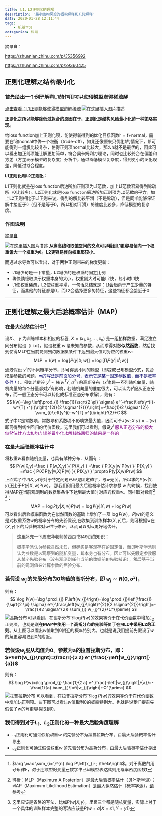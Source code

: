```yaml
---
title: L1，L2正则化的理解
description: '最小结构风险的概率解释和几何解释'
date: 2020-01-28 12:11:44
tags: 
	- 机器学习
categories: 科研
---
```


摘录自：

https://zhuanlan.zhihu.com/p/35356992

https://zhuanlan.zhihu.com/p/29360425

<!-- more -->

## 正则化理解之结构最小化

### 首先给出一个例子解释**L1的作用可以使得模型获得稀疏解**

[点击查看：L1正则能够使得模型的解稀疏](https://blog.csdn.net/xiaojiajia007/article/details/90611838)
![在这里插入图片描述](https://cdn.jsdelivr.net/gh/hellojialee/PictureBed@master/img2bolg/202309111123216.jpeg)

**正则化之所以能够降低过拟合的原因在于，正则化是结构风险最小化的一种策略实现。**

给loss function加上正则化项，能使得新得到的优化目标函数h = f+normal，需要在f和normal中做一个权衡（trade-off），如果还像原来只优化f的情况下，那可能得到一组解比较复杂，使得正则项normal比较大，那么h就不是最优的，因此可以看出加正则项能让解更加简单，符合奥卡姆剃刀理论，同时也比较符合在偏差和方差（方差表示模型的复杂度）分析中，通过降低模型复杂度，得到更小的泛化误差，降低过拟合程度。

**L1正则化和L2正则化：**

L1正则化就是在loss function后边所加正则项为L1范数，加上L1范数容易得到稀疏解（0比较多）。L2正则化就是loss function后边所加正则项为L2范数的平方，加上L2正则相比于L1正则来说，得到的解比较平滑（不是稀疏），但是同样能够保证解中接近于0（但不是等于0，所以相对平滑）的维度比较多，降低模型的复杂度。

### 作图说明

[摘录自](https://blog.csdn.net/liangdong2014/article/details/79517638)

![在这里插入图片描述](https://cdn.jsdelivr.net/gh/hellojialee/PictureBed@master/img2bolg/202309111124537.png)
**从等高线和取值空间的交点可以看到L1更容易倾向一个权重偏大一个权重为0。L2更容易倾向权重都较小。**

而通过求导数可以看出，对于两种正则带来的梯度更新：

- L1减少的是一个常量，L2减少的是权重的固定比例
- 孰快孰慢取决于权重本身的大小，权重刚大时可能L2快，较小时L1快
- L1使权重稀疏，L2使权重平滑，一句话总结就是：L1会趋向于产生少量的特征，而其他的特征都是0，而L2会选择更多的特征，这些特征都会接近于0

------



## 正则化理解之最大后验概率估计（MAP）

### 在最大似然估计中[^1]

设$X$ 、 $y$ 为训练样本和相应的标签, $X=\left(x_{1}, x_{2}, \ldots, x_{n} \right)$  是一组抽样数据，满足独立同分布假设（i.i.d），假设权重 $w$ 是未知的参数，从而求得对数**似然函数**，然后找到使得MLP在当前观测到的数据集条件下达到最大值时对应的权重$w$:
$$
\operatorname{MLP}=l(w)=\log [P(y | X ; w)]=\log \left[\prod_{i} P\left(y^{i} | x^{i} ; w\right)\right]
$$
通过假设 $y^{i}$ 的不同概率分布，即可得到不同的模型（即变成已知模型形式，拟合模型参数的问题，<font color="#000066">w的写法是前面加分号，表示它是某一固定参数值，而不是概率条件！</font>）。例如若假设  $y^{i} \sim N\left(w^{T} x^{i}, \sigma^{2}\right)$  的高斯分布（$x^{i}$也是一系列随机向量，随机向量的每个分量都对$y^{i}$有影响，若随机向量的维度很大，可以认为$y^{i}$服从正态分布，而一般正态分布可以转化成标准正态分布求解），则有：
$$
l(w)=\log \left[\prod_{i} \frac{1}{\sqrt{2 \pi} \sigma} e^{-\frac{\left(y^{i}-w^{T} x^{i}\right)^{2}}{2 \sigma^{2}}}\right]=-\frac{1}{2 \sigma^{2}} \sum_{i}\left(y^{i}-w^{T} x^{i}\right)^{2}+C
$$
式子中$C$是常数项，常数项和系数项不影响求最大值，因而可令$J(w ; X, y)=-l(w)$即可得到线性回归的代价函数。这里我们可以看到，假设$y^{i}$ <font color=purple face=bold>服从正态分布的极大似然估计方法和均方误差最小化求解线性回归的结果是一样的！</font> 

### 在最大后验概率估计中

将权重$w$看作随机变量，也具有某种分布，从而有：
$$
P(w|X,y)=\frac { P(w,X,y) }{ P(X,y) } =\frac { P(X,y|w)P(w) }{ P(X,y) } =\frac { P(X)P(y|w,X)P(w) }{ P(X,y) } \propto P(y|X,w)P(w)
$$
上面式子中$P(X,y)$等对于特定问题已经是固定值了，与$w$无关，所以求的$P(w|X,y)$正比于$P(y|X,w)P(w)$。
那我们利用最大后验概率估计求参数 $w$ 的时候，找到使得MAP在当前观测到的数据集条件下达到最大值时对应的权重$w$。同样取对数有[^2] [^3]：
$$
\operatorname{MAP}=\log P(y | X, w) P(w)=\log P(y | X, w)+\log P(w)
$$
可以看出后验概率函数为在似然函数的基础上增加了一项 $\log P(w)$。$P(w)$的意义是对权重系数$w$的概率分布的先验假设,在收集到训练样本{$X,y$}后，则可根据w在{$X,y$}下的后验概率对$w$进行修正，从而可以对$w$更好地估计。

> **这里补充一下周志华老师的西瓜书149页的知识：**
>
> 概率学派认为参数虽然未知，但确实是客观存在的固定值，而贝叶斯学派则认为参数是未观察到的随机变量，其本身也有分布。因此可以先假定参数服从某个先验分布（没有观测到任何当前的数据前的先验知识），然后基于当前的观测值来计算参数的后验分布。

### 若假设 $w_{j}$ 的先验分布为0均值的高斯分布，即 $w_{j} \sim N\left(0, \sigma^{2}\right)$，

则有：
$$
\log P(w)=\log \prod_{j} P\left(w_{j}\right)=\log \prod_{j}\left[\frac{1}{\sqrt{2 \pi} \sigma} e^{-\frac{\left(w_{j}\right)^{2}}{2 \sigma^{2}}}\right]=-\frac{1}{2 \sigma^{2}} \sum_{j} w_{j}^{2}+C^{\prime}
$$
![高斯分布](https://cdn.jsdelivr.net/gh/hellojialee/PictureBed@master/img2bolg/202309111124147.jpeg)
可以看到，在高斯分布下$\log{P(w)}$的效果等价于在代价函数中增加$L_{2}$正则项，也就是说**在MAP中使用一个高斯分布的先验等价于在MLE中采用L2的正则**。从上图可以看出$w$值取到0附近的概率特别大。也就是说我们提前先假设了$w$的解更容易取到0的附近。

### 若假设$w_{j}$服从均值为0、参数为a的拉普拉斯分布，即：$P\left(w_{j}\right)=\frac{1}{2 a} e^{\frac{-\left|w_{j}\right|}{a}}$

则有：
$$
\log P(w)=\log \prod_{j} \frac{1}{2 a} e^{\frac{-\left|w_{j}\right|}{a}}=-\frac{1}{a} \sum_{j}\left|w_{j}\right|+C^{\prime}
$$
![拉普拉斯分布](https://cdn.jsdelivr.net/gh/hellojialee/PictureBed@master/img2bolg/202309111124443.jpeg)
可以看到，在拉普拉斯分布下$\log{P(w)}$的效果等价于在代价函数中增加$L_{1}$正则项。从下图可以看出$w$值取到0的概率特别大。也就是说我们提前先假设了$w$的解更容易取到0。

### 我们得到对于$L_{1}$、$L_{2}$正则化的一种最大后验角度理解

- $L_{1}$正则化可通过假设权重$w$ 的先验分布为拉普拉斯分布，由最大后验概率估计导出
- $L_{2}$正则化可通过假设权重$w$ 的先验分布为高斯分布，由最大后验概率估计导出

[^1]: $\arg \max \sum_{i=1}^{n} \log P\left(x_{i} ; \theta\right)$。对于离散的用分布律P，对于连续型的变量在数学中已知模型表达式则用概率密度函数f
[^2]: 辨析：MLP（Maximum A Posteriori）是最大后验概率估计（贝叶斯学派）； MAP（Maximum Likelihood Estimation）是最大似然估计（概率学派）。[请参考](https://zhuanlan.zhihu.com/p/32480810)
[^3]: 这里应该是省略的写法，比如$P(w|X,y)$，里面三个都是随机变量，实际上对于一个具体的训练样本完整的写法应该是$P(w=a|X=x1,Y=y1)$